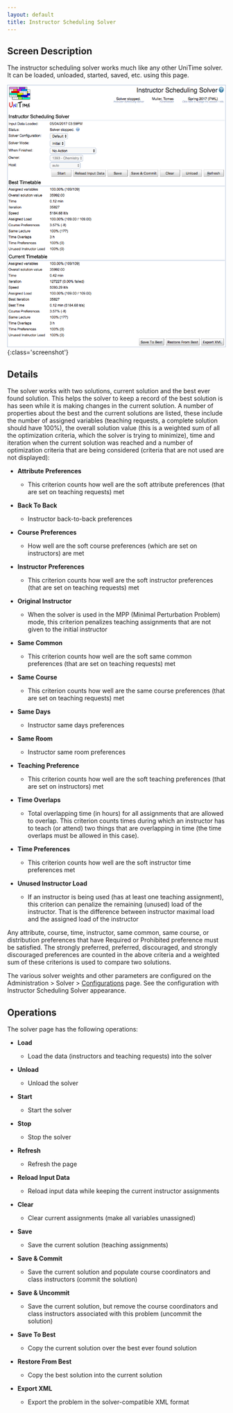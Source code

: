 ```yaml
---
layout: default
title: Instructor Scheduling Solver
---
```



## Screen Description

The instructor scheduling solver works much like any other UniTime solver. It can be loaded, unloaded, started, saved, etc. using this page.

![Instructor Scheduling Solver](images/instructor-scheduling-solver-1.png){:class='screenshot'}

## Details

The solver works with two solutions, current solution and the best ever found solution. This helps the solver to keep a record of the best solution is has seen while it is making changes in the current solution. A number of properties about the best and the current solutions are listed, these include the number of assigned variables (teaching requests, a complete solution should have 100%), the overall solution value (this is a weighted sum of all the optimization criteria, which the solver is trying to minimize), time and iteration when the current solution was reached and a number of optimization criteria that are being considered (criteria that are not used are not displayed):

* **Attribute Preferences**
	* This criterion counts how well are the soft attribute preferences (that are set on teaching requests) met

* **Back To Back**
	* Instructor back-to-back preferences

* **Course Preferences**
	* How well are the soft course preferences (which are set on instructors) are met

* **Instructor Preferences**
	* This criterion counts how well are the soft instructor preferences (that are set on teaching requests) met

* **Original Instructor**
	* When the solver is used in the MPP (Minimal Perturbation Problem) mode, this criterion penalizes teaching assignments that are not given to the initial instructor

* **Same Common**
	* This criterion counts how well are the soft same common preferences (that are set on teaching requests) met

* **Same Course**
	* This criterion counts how well are the same course preferences (that are set on teaching requests) met

* **Same Days**
	* Instructor same days preferences

* **Same Room**
	* Instructor same room preferences

* **Teaching Preference**
	* This criterion counts how well are the soft teaching preferences (that are set on instructors) met

* **Time Overlaps**
	* Total overlapping time (in hours) for all assignments that are allowed to overlap. This criterion counts times during which an instructor has to teach (or attend) two things that are overlapping in time (the time overlaps must be allowed in this case).

* **Time Preferences**
	* This criterion counts how well are the soft instructor time preferences met

* **Unused Instructor Load**
	* If an instructor is being used (has at least one teaching assignment),  this criterion can penalize the remaining (unused) load of the instructor. That is the difference between instructor maximal load and the assigned load of the instructor

Any attribute, course, time, instructor, same common, same course, or distribution preferences that have Required or Prohibited preference must be satisfied. The strongly preferred, preferred, discouraged, and strongly discouraged preferences are counted in the above criteria and a weighted sum of these criterions is used to compare two solutions.

The various solver weights and other parameters are configured on the Administration > Solver > [Configurations](solver-configurations) page. See the configuration with Instructor Scheduling Solver appearance.

## Operations

The solver page has the following operations:

* **Load**
	* Load the data (instructors and teaching requests) into the solver

* **Unload**
	* Unload the solver

* **Start**
	* Start the solver

* **Stop**
	* Stop the solver

* **Refresh**
	* Refresh the page

* **Reload Input Data**
	* Reload input data while keeping the current instructor assignments

* **Clear**
	* Clear current assignments (make all variables unassigned)

* **Save**
	* Save the current solution (teaching assignments)

* **Save & Commit**
	* Save the current solution and populate course coordinators and class instructors (commit the solution)

* **Save & Uncommit**
	* Save the current solution, but remove the course coordinators and class instructors associated with this problem (uncommit the solution)

* **Save To Best**
	* Copy the current solution over the best ever found solution

* **Restore From Best**
	* Copy the best solution into the current solution

* **Export XML**
	* Export the problem in the solver-compatible XML format
